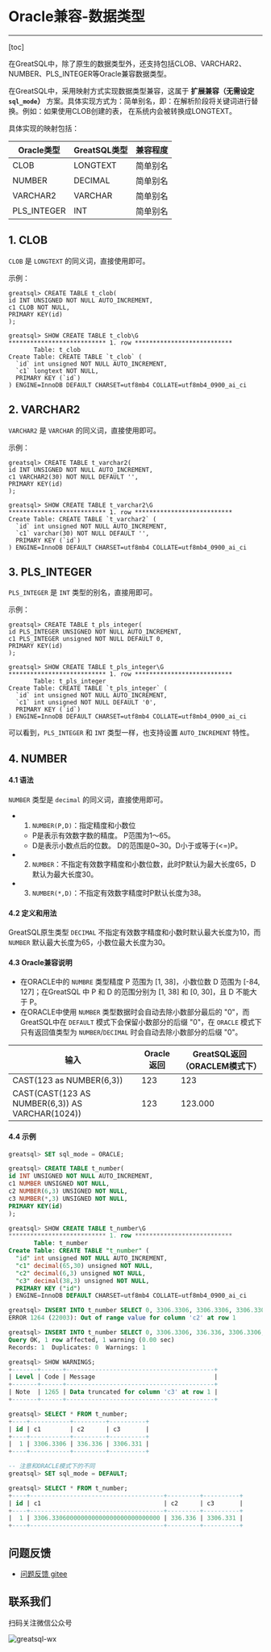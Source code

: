 # Oracle兼容-数据类型
---
[toc]

在GreatSQL中，除了原生的数据类型外，还支持包括CLOB、VARCHAR2、NUMBER、PLS_INTEGER等Oracle兼容数据类型。

在GreatSQL中，采用映射方式实现数据类型兼容，这属于 **扩展兼容（无需设定 `sql_mode`）** 方案。具体实现方式为：简单别名，即：在解析阶段将关键词进行替换。例如：如果使用CLOB创建的表，
在系统内会被转换成LONGTEXT。

具体实现的映射包括：

| Oracle类型    | GreatSQL类型 | 兼容程度 |
| ----------- | --------- | ---- |
| CLOB        | LONGTEXT  | 简单别名 |
| NUMBER      | DECIMAL   | 简单别名 |
| VARCHAR2    | VARCHAR   | 简单别名 |
| PLS_INTEGER | INT       | 简单别名 |

## 1. CLOB
`CLOB` 是 `LONGTEXT` 的同义词，直接使用即可。

示例：
```
greatsql> CREATE TABLE t_clob(
id INT UNSIGNED NOT NULL AUTO_INCREMENT,
c1 CLOB NOT NULL,
PRIMARY KEY(id)
);

greatsql> SHOW CREATE TABLE t_clob\G
*************************** 1. row ***************************
       Table: t_clob
Create Table: CREATE TABLE `t_clob` (
  `id` int unsigned NOT NULL AUTO_INCREMENT,
  `c1` longtext NOT NULL,
  PRIMARY KEY (`id`)
) ENGINE=InnoDB DEFAULT CHARSET=utf8mb4 COLLATE=utf8mb4_0900_ai_ci
```

## 2. VARCHAR2
`VARCHAR2` 是 `VARCHAR` 的同义词，直接使用即可。

示例：
```
greatsql> CREATE TABLE t_varchar2(
id INT UNSIGNED NOT NULL AUTO_INCREMENT,
c1 VARCHAR2(30) NOT NULL DEFAULT '',
PRIMARY KEY(id)
);

greatsql> SHOW CREATE TABLE t_varchar2\G
*************************** 1. row ***************************
Create Table: CREATE TABLE `t_varchar2` (
  `id` int unsigned NOT NULL AUTO_INCREMENT,
  `c1` varchar(30) NOT NULL DEFAULT '',
  PRIMARY KEY (`id`)
) ENGINE=InnoDB DEFAULT CHARSET=utf8mb4 COLLATE=utf8mb4_0900_ai_ci
```

## 3. PLS_INTEGER

`PLS_INTEGER` 是 `INT` 类型的别名，直接用即可。

示例：
```
greatsql> CREATE TABLE t_pls_integer(
id PLS_INTEGER UNSIGNED NOT NULL AUTO_INCREMENT,
c1 PLS_INTEGER unsigned NOT NULL DEFAULT 0,
PRIMARY KEY(id)
);

greatsql> SHOW CREATE TABLE t_pls_integer\G
*************************** 1. row ***************************
       Table: t_pls_integer
Create Table: CREATE TABLE `t_pls_integer` (
  `id` int unsigned NOT NULL AUTO_INCREMENT,
  `c1` int unsigned NOT NULL DEFAULT '0',
  PRIMARY KEY (`id`)
) ENGINE=InnoDB DEFAULT CHARSET=utf8mb4 COLLATE=utf8mb4_0900_ai_ci
```

可以看到，`PLS_INTEGER` 和 `INT` 类型一样，也支持设置 `AUTO_INCREMENT` 特性。

## 4. NUMBER
#### 4.1 语法
`NUMBER` 类型是 `decimal` 的同义词，直接使用即可。

- 1. `NUMBER(P,D)`：指定精度和小数位
  - P是表示有效数字数的精度。 P范围为1〜65。
  - D是表示小数点后的位数。 D的范围是0~30。D小于或等于(<=)P。

- 2. `NUMBER`：不指定有效数字精度和小数位数，此时P默认为最大长度65，D默认为最大长度30。

- 3. `NUMBER(*,D)`：不指定有效数字精度时P默认长度为38。

#### 4.2 定义和用法

GreatSQL原生类型 `DECIMAL` 不指定有效数字精度和小数时默认最大长度为10，而 `NUMBER` 默认最大长度为65，小数位最大长度为30。

#### 4.3 Oracle兼容说明

- 在ORACLE中的 `NUMBRE` 类型精度 P 范围为 [1, 38]，小数位数 D 范围为 [-84, 127]；在GreatSQL 中 P 和 D 的范围分别为 [1, 38] 和 [0, 30]，且 D 不能大于 P。
- 在ORACLE中使用 `NUMBER` 类型数据时会自动去除小数部分最后的 "0"，而GreatSQL中在 `DEFAULT` 模式下会保留小数部分的后缀 "0"，在 `ORACLE` 模式下只有返回值类型为 `NUMBER`/`DECIMAL` 时会自动去除小数部分的后缀 "0"。

| 输入                                            | Oracle返回 | GreatSQL返回（ORACLEM模式下） |
| ----------------------------------------------- | ---------- | -----------  |
| CAST(123 as NUMBER(6,3))                        | 123        | 123          |
| CAST(CAST(123 AS NUMBER(6,3)) AS VARCHAR(1024)) | 123        | 123.000      |

#### 4.4 示例
```sql
greatsql> SET sql_mode = ORACLE;

greatsql> CREATE TABLE t_number(
id INT UNSIGNED NOT NULL AUTO_INCREMENT,
c1 NUMBER UNSIGNED NOT NULL,
c2 NUMBER(6,3) UNSIGNED NOT NULL,
c3 NUMBER(*,3) UNSIGNED NOT NULL,
PRIMARY KEY(id)
);

greatsql> SHOW CREATE TABLE t_number\G
*************************** 1. row ***************************
       Table: t_number
Create Table: CREATE TABLE "t_number" (
  "id" int unsigned NOT NULL AUTO_INCREMENT,
  "c1" decimal(65,30) unsigned NOT NULL,
  "c2" decimal(6,3) unsigned NOT NULL,
  "c3" decimal(38,3) unsigned NOT NULL,
  PRIMARY KEY ("id")
) ENGINE=InnoDB DEFAULT CHARSET=utf8mb4 COLLATE=utf8mb4_0900_ai_ci

greatsql> INSERT INTO t_number SELECT 0, 3306.3306, 3306.3306, 3306.3306;
ERROR 1264 (22003): Out of range value for column 'c2' at row 1

greatsql> INSERT INTO t_number SELECT 0, 3306.3306, 336.336, 3306.3306;
Query OK, 1 row affected, 1 warning (0.00 sec)
Records: 1  Duplicates: 0  Warnings: 1

greatsql> SHOW WARNINGS;
+-------+------+-----------------------------------------+
| Level | Code | Message                                 |
+-------+------+-----------------------------------------+
| Note  | 1265 | Data truncated for column 'c3' at row 1 |
+-------+------+-----------------------------------------+

greatsql> SELECT * FROM t_number;
+----+-----------+---------+----------+
| id | c1        | c2      | c3       |
+----+-----------+---------+----------+
|  1 | 3306.3306 | 336.336 | 3306.331 |
+----+-----------+---------+----------+

-- 注意和ORACLE模式下的不同
greatsql> SET sql_mode = DEFAULT;

greatsql> SELECT * FROM t_number;
+----+-------------------------------------+---------+----------+
| id | c1                                  | c2      | c3       |
+----+-------------------------------------+---------+----------+
|  1 | 3306.330600000000000000000000000000 | 336.336 | 3306.331 |
+----+-------------------------------------+---------+----------+
```



**问题反馈**
---
- [问题反馈 gitee](https://gitee.com/GreatSQL/GreatSQL-Manual/issues)


**联系我们**
---

扫码关注微信公众号

![greatsql-wx](../greatsql-wx.jpg)
